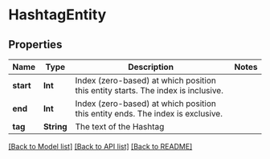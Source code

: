 # HashtagEntity

## Properties
Name | Type | Description | Notes
------------ | ------------- | ------------- | -------------
**start** | **Int** | Index (zero-based) at which position this entity starts.  The index is inclusive. | 
**end** | **Int** | Index (zero-based) at which position this entity ends.  The index is exclusive. | 
**tag** | **String** | The text of the Hashtag | 

[[Back to Model list]](../README.md#documentation-for-models) [[Back to API list]](../README.md#documentation-for-api-endpoints) [[Back to README]](../README.md)


